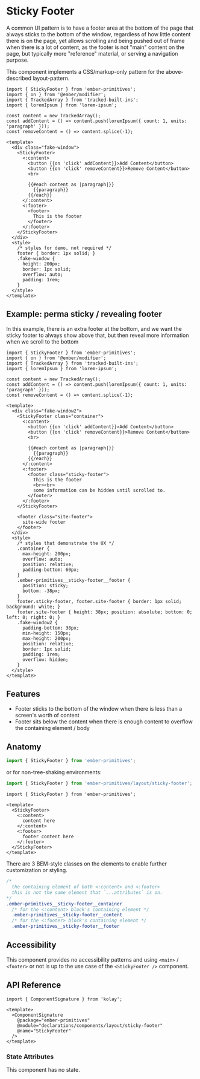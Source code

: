 # Sticky Footer

A common UI pattern is to have a footer area at the bottom of the page that always sticks to the bottom of the window, regardless of how little content there is on the page, yet allows scrolling and being pushed out of frame when there is a lot of content, as the footer is not "main" content on the page, but typically more "reference" material, or serving a navigation purpose.

This component implements a CSS/markup-only pattern for the above-described layout-pattern.

<div class="featured-demo auto-height">

```gjs live preview no-shadow
import { StickyFooter } from 'ember-primitives';
import { on } from '@ember/modifier';
import { TrackedArray } from 'tracked-built-ins';
import { loremIpsum } from 'lorem-ipsum';

const content = new TrackedArray();
const addContent = () => content.push(loremIpsum({ count: 1, units: 'paragraph' }));
const removeContent = () => content.splice(-1);

<template>
  <div class="fake-window">
    <StickyFooter>
      <:content>
        <button {{on 'click' addContent}}>Add Content</button>
        <button {{on 'click' removeContent}}>Remove Content</button>
        <br>

        {{#each content as |paragraph|}}
          {{paragraph}}
        {{/each}}
      </:content>
      <:footer>
        <footer>
          This is the footer
        </footer>
      </:footer>
    </StickyFooter>
  </div>
  <style>
    /* styles for demo, not required */
    footer { border: 1px solid; }
    .fake-window {
      height: 200px;
      border: 1px solid;
      overflow: auto;
      padding: 1rem;
    }
  </style>
</template>
```

</div>

## Example: perma sticky / revealing footer

In this example, there is an extra footer at the bottom, and we want the sticky footer to always show above that, but then reveal more information when we scroll to the bottom

<div class="featured-demo auto-height">

```gjs live preview no-shadow
import { StickyFooter } from 'ember-primitives';
import { on } from '@ember/modifier';
import { TrackedArray } from 'tracked-built-ins';
import { loremIpsum } from 'lorem-ipsum';

const content = new TrackedArray();
const addContent = () => content.push(loremIpsum({ count: 1, units: 'paragraph' }));
const removeContent = () => content.splice(-1);

<template>
  <div class="fake-window2">
    <StickyFooter class="container">
      <:content>
        <button {{on 'click' addContent}}>Add Content</button>
        <button {{on 'click' removeContent}}>Remove Content</button>
        <br>

        {{#each content as |paragraph|}}
          {{paragraph}}
        {{/each}}
      </:content>
      <:footer>
        <footer class="sticky-footer">
          This is the footer
          <br><br>
          some information can be hidden until scrolled to.
        </footer>
      </:footer>
    </StickyFooter>

    <footer class="site-footer">
      site-wide footer
    </footer>
  </div>
  <style>
    /* styles that demonstrate the UX */
    .container {
      max-height: 200px;
      overflow: auto;
      position: relative;
      padding-bottom: 60px;
    }
    .ember-primitives__sticky-footer__footer {
      position: sticky;
      bottom: -38px;
    }
    footer.sticky-footer, footer.site-footer { border: 1px solid; background: white; }
    footer.site-footer { height: 38px; position: absolute; bottom: 0; left: 0; right: 0; }
    .fake-window2 {
      padding-bottom: 38px;
      min-height: 150px;
      max-height: 200px;
      position: relative;
      border: 1px solid;
      padding: 1rem;
      overflow: hidden;
    }
  </style>
</template>
```

</div>

## Features

* Footer sticks to the bottom of the window when there is less than a screen's worth of content
* Footer sits below the content when there is enough content to overflow the containing element / body

## Anatomy

```js 
import { StickyFooter } from 'ember-primitives';
```

or for non-tree-shaking environments:
```js 
import { StickyFooter } from 'ember-primitives/layout/sticky-footer';
```

```gjs 
import { StickyFooter } from 'ember-primitives';

<template>
  <StickyFooter>
    <:content>
      content here
    </:content>
    <:footer>
      footer content here
    </:footer>
  </StickyFooter>
</template>
```

There are 3 BEM-style classes on the elements to enable further customization or styling.
```css
/* 
  the containing element of both <:content> and <:footer> 
  this is not the same element that `...attributes` is on.
*/ 
.ember-primitives__sticky-footer__container
  /* for the <:content> block's containing element */ 
  .ember-primitives__sticky-footer__content
  /* for the <:footer> block's containing element */ 
  .ember-primitives__sticky-footer__footer
```

## Accessibility

This component provides no accessibility patterns and using `<main>` / `<footer>` or not is up to the use case of the `<StickyFooter />` component.

## API Reference

```gjs live no-shadow
import { ComponentSignature } from 'kolay';

<template>
  <ComponentSignature 
    @package="ember-primitives" 
    @module="declarations/components/layout/sticky-footer" 
    @name="StickyFooter" 
  />
</template>
```

### State Attributes

This component has no state.
